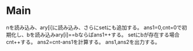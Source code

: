 # Main
nを読み込み、ary\[i\]に読み込み、さらにsetにも追加する。
ans1=0,cnt=0で初期化し、bを読み込みary\[i\]==bならばans1++する。
setにbが存在する場合cnt++する。
ans2=cnt-ans1を計算する。
ans1,ans2を出力する。
